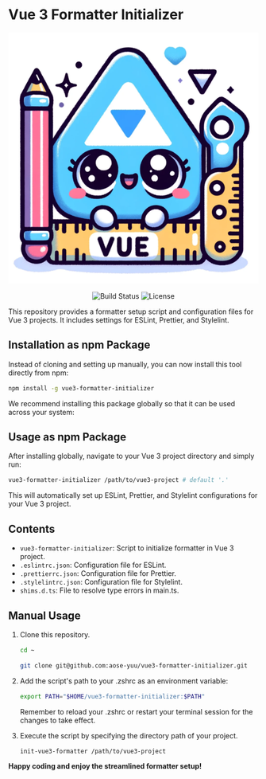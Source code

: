 # Vue 3 Formatter Initializer

<p align="center">
  <img src="./images/vue3_formatter_logo_resized.png" alt="Vue 3 Formatter Logo">
</p>

<p align="center">
  <img src="https://img.shields.io/badge/build-passing-brightgreen" alt="Build Status">
  <img src="https://img.shields.io/badge/license-MIT-blue" alt="License">
</p>

This repository provides a formatter setup script and configuration files for Vue 3 projects. It includes settings for ESLint, Prettier, and Stylelint.

## Installation as npm Package

Instead of cloning and setting up manually, you can now install this tool directly from npm:

```bash
npm install -g vue3-formatter-initializer
```

We recommend installing this package globally so that it can be used across your system:

## Usage as npm Package

After installing globally, navigate to your Vue 3 project directory and simply run:

```bash
vue3-formatter-initializer /path/to/vue3-project # default '.'
```

This will automatically set up ESLint, Prettier, and Stylelint configurations for your Vue 3 project.

## Contents

- `vue3-formatter-initializer`: Script to initialize formatter in Vue 3 project.
- `.eslintrc.json`: Configuration file for ESLint.
- `.prettierrc.json`: Configuration file for Prettier.
- `.stylelintrc.json`: Configuration file for Stylelint.
- `shims.d.ts`: File to resolve type errors in main.ts.

## Manual Usage

1. Clone this repository.

   ```bash
   cd ~
   ```

   ```bash
   git clone git@github.com:aose-yuu/vue3-formatter-initializer.git
   ```

2. Add the script's path to your .zshrc as an environment variable:

   ```bash
   export PATH="$HOME/vue3-formatter-initializer:$PATH"
   ```

   Remember to reload your .zshrc or restart your terminal session for the changes to take effect.

3. Execute the script by specifying the directory path of your project.

   ```bash
   init-vue3-formatter /path/to/vue3-project
   ```

**Happy coding and enjoy the streamlined formatter setup!**
